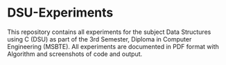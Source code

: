 # DSU-Experiments
This repository contains all experiments for the subject Data Structures using C (DSU) as part of the 3rd Semester, Diploma in Computer Engineering (MSBTE).   All experiments are documented in PDF format with Algorithm and screenshots of code and output.
